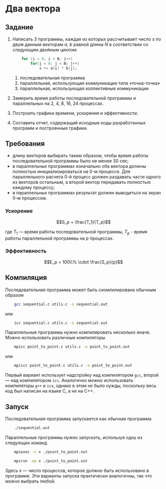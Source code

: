 # Два вектора

## Задание

1.  Написать 3 программы, каждая из которых рассчитывает число $s$ по двум данным векторам $a$, $b$ равной длины $N$ в соответствии со следующим двойным циклом:
    ```C
        for (i = 0; i < N; i++)
            for(j = 0; j < N; j++)
                s += a[i] * b[j]; 
    ````
    1. последовательная программа
    2. параллельная, использующая коммуникации типа «точка-точка»
    3. параллельная, использующая коллективные коммуникации

2. Замерить время работы последовательной программы и параллельных на 2, 4, 8, 16, 24 процессах.
3. Построить графики времени, ускорения и эффективности.
3. Составить отчет, содержащий исходные коды разработанных программ и построенные графики.

## Требования

- длину векторов выбирать таким образом, чтобы время работы последовательной программы было не менее 30 сек;
- в параллельных программах изначально оба вектора должны полностью инициализироваться на 0-м процессе. Для параллельного расчета 0-й процесс должен раздавать части одного из векторов остальным, а второй вектор передавать полностью каждому процессу;
- в параллельных программах результат должен выводиться на экран 0-м процессом.

### Ускорение
$$S_p = \frac{T_1}{T_p}$$

где $T_1$ — время работы последовательной программы, $T_p$ - время работы параллельной программы на $p$ процессах.

### Эффективность
$$E_p = 100\\% \cdot \frac{S_p}{p}$$

## Компиляция

Последовательная программа может быть скомпилирована обычным образом

```Bash
    gcc sequential.c utils.c -o sequential.out
```

или

```Bash
    icc sequential.c utils.c -o sequential.out
```

Параллельные программы нужно компилировать несколько иначе. Можно использовать различные компиляторы

```Bash
    mpicc point_to_point.c utils.c -o point_to_point.out
```

или 

```Bash
    mpiicc point_to_point.c utils.c -o point_to_point.out
```

Первый вариант использует надстройку над компилятором `gcc`, второй — над компилятором `icc`. Аналогично можно использовать компиляторы `g++` и `icx`, однако в этом не было нужды, поскольку весь код был написан на языке C, а не на C++. 

## Запуск
Последовательная программа запускается как обычная программа 

```Bash
    ./sequential.out
```

Параллельные программы нужно запускать, используя одну из следующих команд

```Bash
    mpiexec -n x ./point_to_point.out
```

```Bash
    mpirun -np x ./point_to_point.out
```

Здесь *x* — число процессов, которое должно быть использовано в программе. Эти варианты запуска практически аналогичны, так что можно выбрать любой.

